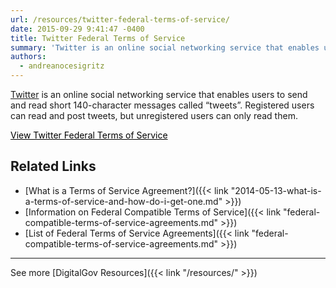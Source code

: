 ```yaml
---
url: /resources/twitter-federal-terms-of-service/
date: 2015-09-29 9:41:47 -0400
title: Twitter Federal Terms of Service
summary: 'Twitter is an online social networking service that enables users to send and read short 140-character messages called &#8220;tweets&#8221;. Registered users can read and post tweets, but unregistered users can only read them. View Twitter Federal Terms of Service   Related Links What is a Terms of Service Agreement? Information on Federal Compatible Terms of'
authors:
  - andreanocesigritz
---
```


[Twitter](https://twitter.com/) is an online social networking service that enables users to send and read short 140-character messages called &#8220;tweets&#8221;. Registered users can read and post tweets, but unregistered users can only read them.

<a class="button" style="color: #000000" href="https://twitter.com/tos?lang=en">View Twitter Federal Terms of Service</a>

 

## Related Links

  * [What is a Terms of Service Agreement?]({{< link "2014-05-13-what-is-a-terms-of-service-and-how-do-i-get-one.md" >}})
  * [Information on Federal Compatible Terms of Service]({{< link "federal-compatible-terms-of-service-agreements.md" >}})
  * [List of Federal Terms of Service Agreements]({{< link "federal-compatible-terms-of-service-agreements.md" >}})

 

* * *

 

 

See more [DigitalGov Resources]({{< link "/resources/" >}})